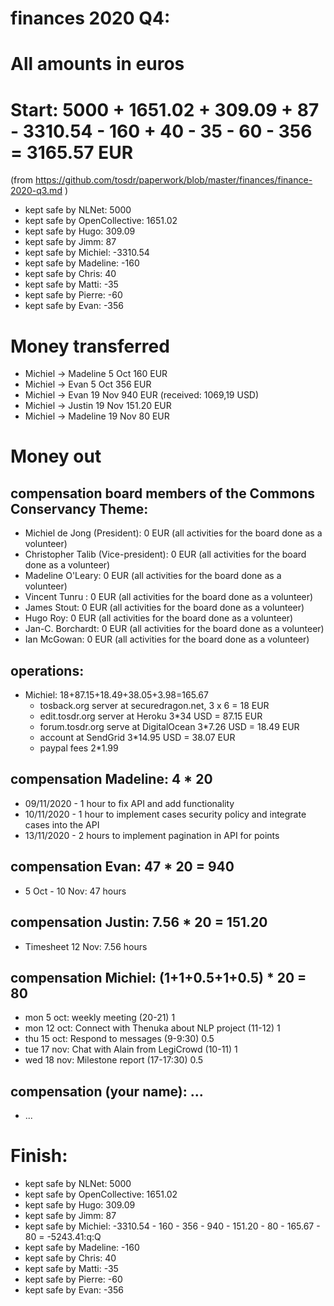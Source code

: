 # finances 2020 Q4:

# All amounts in euros
# Start: 5000 + 1651.02 + 309.09 + 87 - 3310.54 - 160 + 40 - 35 - 60 - 356 = 3165.57 EUR
(from https://github.com/tosdr/paperwork/blob/master/finances/finance-2020-q3.md )
* kept safe by NLNet: 5000
* kept safe by OpenCollective: 1651.02
* kept safe by Hugo: 309.09
* kept safe by Jimm: 87
* kept safe by Michiel: -3310.54
* kept safe by Madeline: -160
* kept safe by Chris: 40
* kept safe by Matti: -35
* kept safe by Pierre: -60
* kept safe by Evan: -356

# Money transferred
* Michiel -> Madeline 5 Oct 160 EUR
* Michiel -> Evan 5 Oct 356 EUR
* Michiel -> Evan 19 Nov 940 EUR (received: 1069,19 USD)
* Michiel -> Justin 19 Nov 151.20 EUR
* Michiel -> Madeline 19 Nov 80 EUR

# Money out

## compensation board members of the Commons Conservancy Theme:
  * Michiel de Jong (President):		0 EUR (all activities for the board done as a volunteer)
  * Christopher Talib (Vice-president):		0 EUR (all activities for the board done as a volunteer)
  * Madeline O'Leary:				0 EUR (all activities for the board done as a volunteer)
  * Vincent Tunru :				0 EUR (all activities for the board done as a volunteer)
  * James Stout:				0 EUR (all activities for the board done as a volunteer)
  * Hugo Roy:					0 EUR (all activities for the board done as a volunteer)
  * Jan-C. Borchardt:				0 EUR (all activities for the board done as a volunteer)
  * Ian McGowan:				0 EUR (all activities for the board done as a volunteer)

## operations:
  * Michiel: 18+87.15+18.49+38.05+3.98=165.67
    * tosback.org server at securedragon.net, 3 x 6 = 18 EUR
    * edit.tosdr.org server at Heroku 3*34 USD = 87.15 EUR
    * forum.tosdr.org serve at DigitalOcean 3*7.26 USD = 18.49 EUR
    * account at SendGrid 3*14.95 USD = 38.07 EUR
    * paypal fees 2*1.99

## compensation Madeline: 4 * 20
  * 09/11/2020 - 1 hour to fix API and add functionality
  * 10/11/2020 - 1 hour to implement cases security policy and integrate cases into the API
  * 13/11/2020 - 2 hours to implement pagination in API for points

## compensation Evan: 47 * 20 = 940
  * 5 Oct - 10 Nov: 47 hours

## compensation Justin: 7.56 * 20 = 151.20
  * Timesheet 12 Nov: 7.56 hours

## compensation Michiel: (1+1+0.5+1+0.5) * 20 = 80
  * mon 5 oct: weekly meeting (20-21) 1
  * mon 12 oct: Connect with Thenuka about NLP project (11-12) 1
  * thu 15 oct: Respond to messages (9-9:30) 0.5
  * tue 17 nov: Chat with Alain from LegiCrowd (10-11) 1
  * wed 18 nov: Milestone report (17-17:30) 0.5

## compensation (your name): ...
  * ...

# Finish:
* kept safe by NLNet: 5000
* kept safe by OpenCollective: 1651.02
* kept safe by Hugo: 309.09
* kept safe by Jimm: 87
* kept safe by Michiel: -3310.54 - 160 - 356 - 940 - 151.20 - 80 - 165.67 - 80 = -5243.41:q:Q
* kept safe by Madeline: -160
* kept safe by Chris: 40
* kept safe by Matti: -35
* kept safe by Pierre: -60
* kept safe by Evan: -356

